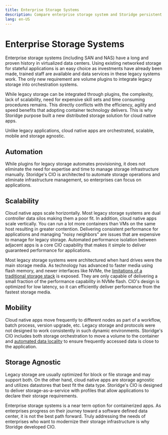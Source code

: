 ```yaml
---
title: Enterprise Storage Systems
description: Compare enterprise storage system and Storidge persistent storage for containers
lang: en-US
---
```


# Enterprise Storage Systems

Enterprise storage systems (including SAN and NAS) have a long and proven history in virtualized data centers. Using existing networked storage for stateful applications is an easy choice as investments have already been made, trained staff are available and data services in these legacy systems work. The only new requirement are volume plugins to integrate legacy storage into orchestration systems.

While legacy storage can be integrated through plugins, the complexity, lack of scalability, need for expensive skill sets and time consuming procedures remains. This directly conflicts with the efficiency, agility and speed benefits that adopting container technology delivers. This is why Storidge purpose built a new distributed storage solution for cloud native apps.

Unlike legacy applications, cloud native apps are orchestrated, scalable, mobile and storage agnostic.

## Automation

While plugins for legacy storage automates provisioning, it does not eliminate the need for expertise and time to manage storage infrastructure manually. Storidge's CIO is architected to automate storage operations and eliminate infrastructure management, so enterprises can focus on applications.

## Scalability

Cloud native apps scale horizontally. Most legacy storage systems are dual controller data silos making them a poor fit. In addition, cloud native apps scale vertically. You can run a lot more containers than VMs on the same host resulting in greater contention. Delivering consistent performance for applications and managing "noisy neighbors" are issues that are expensive to manage for legacy storage. Automated performance isolation between adjacent apps is a core CIO capability that makes it simple to deliver guaranteed performance for applications.

Most legacy storage systems were architectured when hard drives were the main storage media. As technology has advanced to faster media using flash memory, and newer interfaces like NVMe, the [limitations of a traditional storage stack](https://searchstorage.techtarget.com/opinion/Understanding-the-NVMe-performance-problem) is exposed. They are only capable of delivering a small fraction of the performance capability in NVMe flash. CIO's design is optimized for low latency, so it can efficiently deliver performance from the fastest storage media.

## Mobility

Cloud native apps move frequently to different nodes as part of a workflow, batch process, version upgrade, etc. Legacy storage and protocols were not designed to work consistently in such dynamic environments. Storidge's CIO includes both storage orchestration to move a volume to the container and [automated data locality](https://storidge.com/blog/effortless-data-locality-with-storidge/) to ensure frequently accessed data is close to the application.

## Storage Agnostic

Legacy storage are usually optimized for block or file storage and may support both. On the other hand, cloud native apps are storage agnostic and utilizes datastores that best fit the data type. Storidge's CIO is designed to deliver storage-as-a-service with profiles that allow applications to declare their storage requirements.

Enterprise storage systems is a near term option for containerized apps. As enterprises progress on their journey toward a software defined data center, it is not the best path forward. Truly addressing the needs of enterprises who want to modernize their storage infrastructure is why Storidge developed CIO.
